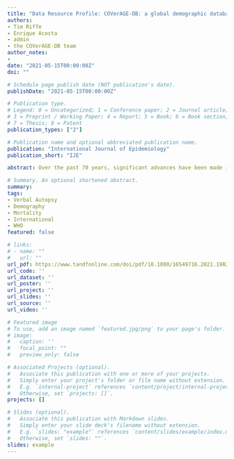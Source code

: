 ```yaml
---
title: "Data Resource Profile: COVerAGE-DB: a global demographic database of COVID-19 cases and deaths"
authors:
- Tim Riffe
- Enrique Acosta
- admin
- the COVerAGE-DB team
author_notes:
- 
date: "2021-05-15T00:00:00Z"
doi: ""

# Schedule page publish date (NOT publication's date).
publishDate: "2021-05-15T00:00:00Z"

# Publication type.
# Legend: 0 = Uncategorized; 1 = Conference paper; 2 = Journal article;
# 3 = Preprint / Working Paper; 4 = Report; 5 = Book; 6 = Book section;
# 7 = Thesis; 8 = Patent
publication_types: ["2"]

# Publication name and optional abbreviated publication name.
publication: "International Journal of Epidemiology"
publication_short: "IJE"

abstract: Over the past 70 years, significant advances have been made in determining the causes of death in populations not served by official medical certification of cause at the time of death using a technique known as Verbal Autopsy (VA). VA involves an interview of the family or caregivers of the deceased after a suitable bereavement interval about the circumstances, signs and symptoms of the deceased in the period leading to death. The VA interview data are then interpreted by physicians or, more recently, computer algorithms, to assign a probable cause of death. VA was originally developed and applied in field research settings. This paper traces the evolution of VA methods with special emphasis on the World Health Organization’s (WHO)’s efforts to standardize VA instruments and methods for expanded use in routine health information and vital statistics systems in low- and middle-income countries (LMICs). These advances in VA methods are culminating this year with the release of the 2022 WHO Standard Verbal Autopsy (VA) Toolkit. This paper highlights the many contributions the late Professor Peter Byass made to the current VA standards and methods, most notably, the development of InterVA, the most commonly used automated computer algorithm for interpreting data collected in the WHO standard instruments, and the capacity building in low- and middle-income countries (LMICs) that he promoted. This paper also provides an overview of the methods used to improve the current WHO VA standards, a catalogue of the changes and improvements in the instruments, and a mapping of current applications of the WHO VA standard approach in LMICs. It also provides access to tools and guidance needed for VA implementation in Civil Registration and Vital Statistics Systems at scale.

# Summary. An optional shortened abstract.
summary: 
tags:
- Verbal Autopsy
- Demography
- Mortality
- International
- WHO
featured: false

# links:
# - name: ""
#   url: ""
url_pdf: https://www.tandfonline.com/doi/pdf/10.1080/16549716.2021.1982486?needAccess=true
url_code: ''
url_dataset: ''
url_poster: ''
url_project: ''
url_slides: ''
url_source: ''
url_video: ''

# Featured image
# To use, add an image named `featured.jpg/png` to your page's folder. 
# image:
#   caption: ''
#   focal_point: ""
#   preview_only: false

# Associated Projects (optional).
#   Associate this publication with one or more of your projects.
#   Simply enter your project's folder or file name without extension.
#   E.g. `internal-project` references `content/project/internal-project/index.md`.
#   Otherwise, set `projects: []`.
projects: []

# Slides (optional).
#   Associate this publication with Markdown slides.
#   Simply enter your slide deck's filename without extension.
#   E.g. `slides: "example"` references `content/slides/example/index.md`.
#   Otherwise, set `slides: ""`.
slides: example
---
```

